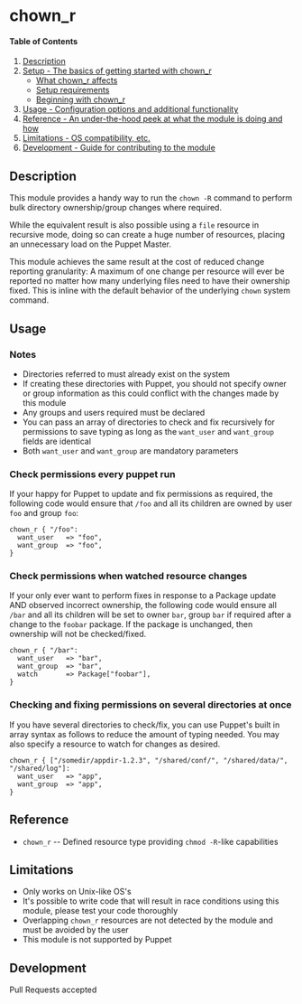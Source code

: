# chown_r

#### Table of Contents

1. [Description](#description)
1. [Setup - The basics of getting started with chown_r](#setup)
    * [What chown_r affects](#what-chown_r-affects)
    * [Setup requirements](#setup-requirements)
    * [Beginning with chown_r](#beginning-with-chown_r)
1. [Usage - Configuration options and additional functionality](#usage)
1. [Reference - An under-the-hood peek at what the module is doing and how](#reference)
1. [Limitations - OS compatibility, etc.](#limitations)
1. [Development - Guide for contributing to the module](#development)

## Description

This module provides a handy way to run the `chown -R` command to perform bulk directory ownership/group changes where required.

While the equivalent result is also possible using a `file` resource in recursive mode, doing so can create a huge number of resources, placing an unnecessary load on the Puppet Master.

This module achieves the same result at the cost of reduced change reporting granularity:  A  maximum of one change per resource will ever be reported no matter how many underlying files need to have their ownership fixed.  This is inline with the default behavior of the underlying `chown` system command.


## Usage
### Notes
* Directories referred to must already exist on the system
* If creating these directories with Puppet, you should not specify owner or group information as this could conflict with the changes made by this module
* Any groups and users required must be declared
* You can pass an array of directories to check and fix recursively for permissions to save typing as long as the `want_user` and `want_group` fields are identical
* Both `want_user` and `want_group` are mandatory parameters

### Check permissions every puppet run
If your happy for Puppet to update and fix permissions as required, the following code would ensure that `/foo` and all its children are owned by user `foo` and group `foo`:
```puppet
chown_r { "/foo":
  want_user   => "foo",
  want_group  => "foo",
}
```

### Check permissions when watched resource changes
If your only ever want to perform fixes in response to a Package update AND observed incorrect ownership, the following code would ensure all `/bar` and all its children will be set to owner `bar`, group `bar` if required after a change to the `foobar` package.  If the package is unchanged, then ownership will not be checked/fixed.
```puppet
chown_r { "/bar":
  want_user   => "bar",
  want_group  => "bar",
  watch       => Package["foobar"],
}
```

### Checking and fixing permissions on several directories at once
If you have several directories to check/fix, you can use Puppet's built in array syntax as follows to reduce the amount of typing needed.  You may also specify a resource to watch for changes as desired.
```puppet
chown_r { ["/somedir/appdir-1.2.3", "/shared/conf/", "/shared/data/", "/shared/log"]:
  want_user   => "app",
  want_group  => "app",
}
```

## Reference

* `chown_r` -- Defined resource type providing `chmod -R`-like capabilities

## Limitations
* Only works on Unix-like OS's
* It's possible to write code that will result in race conditions using this module, please test your code thoroughly
* Overlapping `chown_r` resources are not detected by the module and must be avoided by the user
* This module is not supported by Puppet

## Development
Pull Requests accepted
